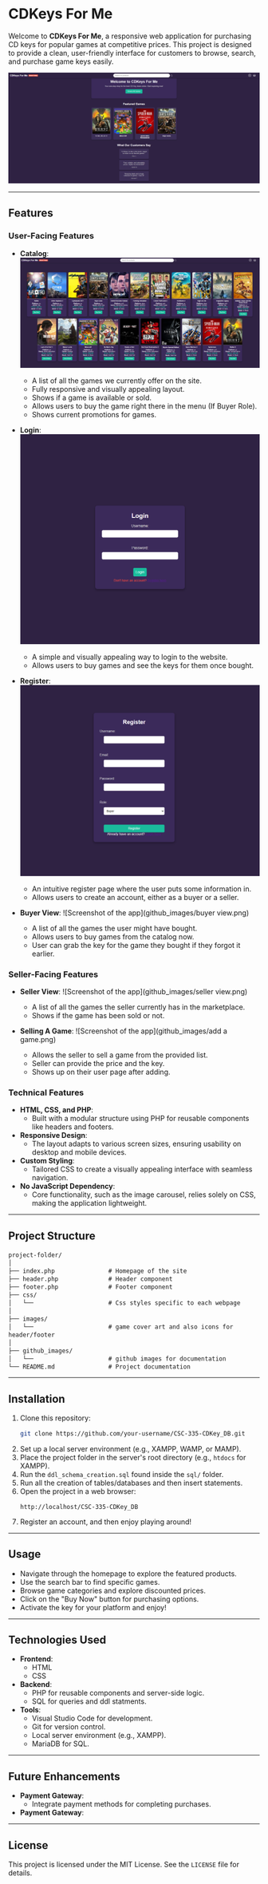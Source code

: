 
# CDKeys For Me

Welcome to **CDKeys For Me**, a responsive web application for purchasing CD keys for popular games at competitive prices. This project is designed to provide a clean, user-friendly interface for customers to browse, search, and purchase game keys easily.

![Screenshot of the app](github_images/homepage.png)

---

## Features

### User-Facing Features
- **Catalog**:
![Screenshot of the app](github_images/catalog.png)
  - A list of all the games we currently offer on the site.
  - Fully responsive and visually appealing layout.
  - Shows if a game is available or sold.
  - Allows users to buy the game right there in the menu (If Buyer Role).
  - Shows current promotions for games.
    
- **Login**:
![Screenshot of the app](github_images/login.png)
  - A simple and visually appealing way to login to the website.
  - Allows users to buy games and see the keys for them once bought.

- **Register**:
![Screenshot of the app](github_images/register.png)
  - An intuitive register page where the user puts some information in.
  - Allows users to create an account, either as a buyer or a seller.
 
- **Buyer View**:
![Screenshot of the app](github_images/buyer view.png)
  - A list of all the games the user might have bought.
  - Allows users to buy games from the catalog now.
  - User can grab the key for the game they bought if they forgot it earlier.
 
### Seller-Facing Features
- **Seller View**:
![Screenshot of the app](github_images/seller view.png)
  - A list of all the games the seller currently has in the marketplace.
  - Shows if the game has been sold or not.

- **Selling A Game**:
![Screenshot of the app](github_images/add a game.png)
  - Allows the seller to sell a game from the provided list.
  - Seller can provide the price and the key.
  - Shows up on their user page after adding.

### Technical Features
- **HTML, CSS, and PHP**:
  - Built with a modular structure using PHP for reusable components like headers and footers.
- **Responsive Design**:
  - The layout adapts to various screen sizes, ensuring usability on desktop and mobile devices.
- **Custom Styling**:
  - Tailored CSS to create a visually appealing interface with seamless navigation.
- **No JavaScript Dependency**:
  - Core functionality, such as the image carousel, relies solely on CSS, making the application lightweight.

---

## Project Structure

```
project-folder/
│
├── index.php               # Homepage of the site
├── header.php              # Header component
├── footer.php              # Footer component
├── css/                    
│   └──                     # Css styles specific to each webpage
│           
├── images/
│   └──                     # game cover art and also icons for header/footer
│   
├── github_images/
│   └──                     # github images for documentation
└── README.md               # Project documentation
```

---

## Installation

1. Clone this repository:
   ```bash
   git clone https://github.com/your-username/CSC-335-CDKey_DB.git
   ```
2. Set up a local server environment (e.g., XAMPP, WAMP, or MAMP).
3. Place the project folder in the server's root directory (e.g., `htdocs` for XAMPP).
4. Run the ```ddl_schema_creation.sql``` found inside the ```sql/``` folder.
5. Run all the creation of tables/databases and then insert statements. 
6. Open the project in a web browser:
   ```
   http://localhost/CSC-335-CDKey_DB
   ```
7. Register an account, and then enjoy playing around! 
---

## Usage

- Navigate through the homepage to explore the featured products.
- Use the search bar to find specific games.
- Browse game categories and explore discounted prices.
- Click on the "Buy Now" button for purchasing options.
- Activate the key for your platform and enjoy!

---

## Technologies Used

- **Frontend**:
  - HTML
  - CSS
- **Backend**:
  - PHP for reusable components and server-side logic.
  - SQL for queries and ddl statments.
- **Tools**:
  - Visual Studio Code for development.
  - Git for version control.
  - Local server environment (e.g., XAMPP).
  - MariaDB for SQL.

---

## Future Enhancements
- **Payment Gateway**:
  - Integrate payment methods for completing purchases.
- **Payment Gateway**:

---

## License

This project is licensed under the MIT License. See the `LICENSE` file for details.
